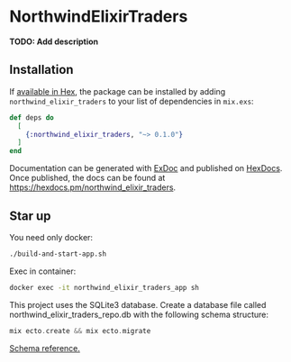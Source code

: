 # NorthwindElixirTraders

**TODO: Add description**

## Installation

If [available in Hex](https://hex.pm/docs/publish), the package can be installed
by adding `northwind_elixir_traders` to your list of dependencies in `mix.exs`:

```elixir
def deps do
  [
    {:northwind_elixir_traders, "~> 0.1.0"}
  ]
end
```

Documentation can be generated with [ExDoc](https://github.com/elixir-lang/ex_doc)
and published on [HexDocs](https://hexdocs.pm). Once published, the docs can
be found at <https://hexdocs.pm/northwind_elixir_traders>.

## Star up

You need only docker:

```sh
./build-and-start-app.sh
```

Exec in container:

```sh
docker exec -it northwind_elixir_traders_app sh
```

This project uses the SQLite3 database. Create a database file called northwind_elixir_traders_repo.db with the following schema structure:

```elixir
mix ecto.create && mix ecto.migrate
```

[Schema reference.](https://dbdiagram.io/d/Northwind-Traders-65d359a0ac844320ae7abb2a)
